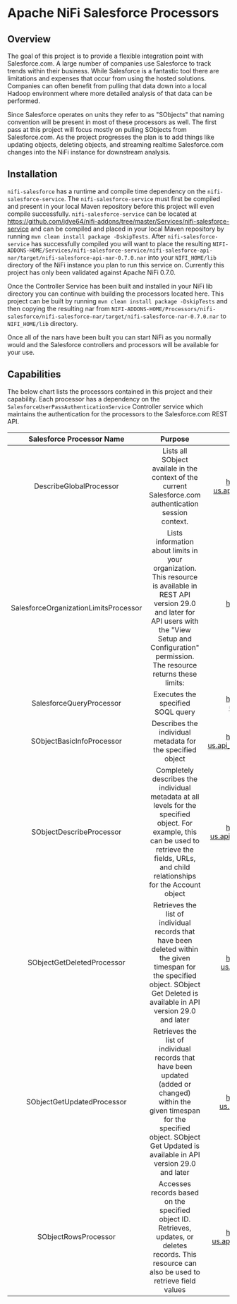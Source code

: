 # Apache NiFi Salesforce Processors

## Overview
The goal of this project is to provide a flexible integration point with Salesforce.com. A large number of companies use Salesforce to track trends within their business. While Salesforce is a fantastic tool there are limitations and expenses that occur from using the hosted solutions. Companies can often benefit from pulling that data down into a local Hadoop environment where more detailed analysis of that data can be performed. 

Since Salesforce operates on units they refer to as "SObjects" that naming convention will be present in most of these processors as well. The first pass at this project will focus mostly on pulling SObjects from Salesforce.com. As the project progresses the plan is to add things like updating objects, deleting objects, and streaming realtime Salesforce.com changes into the NiFi instance for downstream analysis.

## Installation
```nifi-salesforce``` has a runtime and compile time dependency on the ```nifi-salesforce-service```. The ```nifi-salesforce-service``` must first be compiled and present in your local Maven repository before this project will even compile successfully. ```nifi-salesforce-service``` can be located at https://github.com/jdye64/nifi-addons/tree/master/Services/nifi-salesforce-service and can be compiled and placed in your local Maven repository by running ```mvn clean install package -DskipTests```. After ```nifi-salesforce-service``` has successfully compiled you will want to place the resulting ```NIFI-ADDONS-HOME/Services/nifi-salesforce-service/nifi-salesforce-api-nar/target/nifi-salesforce-api-nar-0.7.0.nar``` into your ```NIFI_HOME/lib``` directory of the NiFi instance you plan to run this service on. Currently this project has only been validated against Apache NiFi 0.7.0.

Once the Controller Service has been built and installed in your NiFi lib directory you can continue with building the processors located here. This project can be built by running ```mvn clean install package -DskipTests``` and then copying the resulting nar from ```NIFI-ADDONS-HOME/Processors/nifi-salesforce/nifi-salesforce-nar/target/nifi-salesforce-nar-0.7.0.nar``` to ```NIFI_HOME/lib``` directory.

Once all of the nars have been built you can start NiFi as you normally would and the Salesforce controllers and processors will be available for your use.

## Capabilities
The below chart lists the processors contained in this project and their capability. Each processor has a dependency on the ```SalesforceUserPassAuthenticationService``` Controller service which maintains the authentication for the processors to the Salesforce.com REST API.

| Salesforce Processor Name | Purpose | Salesforce Documentation Link |
| :-------------: |:-------------:| :-------------:|
| DescribeGlobalProcessor | Lists all SObject availale in the context of the current Salesforce.com authentication session context. | https://developer.salesforce.com/docs/atlas.en-us.api_rest.meta/api_rest/resources_describeGlobal.htm
| SalesforceOrganizationLimitsProcessor | Lists information about limits in your organization. This resource is available in REST API version 29.0 and later for API users with the "View Setup and Configuration" permission. The resource returns these limits: | https://developer.salesforce.com/docs/atlas.en-us.api_rest.meta/api_rest/resources_limits.htm
| SalesforceQueryProcessor | Executes the specified SOQL query | https://developer.salesforce.com/docs/atlas.en-us.api_rest.meta/api_rest/resources_query.htm
| SObjectBasicInfoProcessor | Describes the individual metadata for the specified object | https://developer.salesforce.com/docs/atlas.en-us.api_rest.meta/api_rest/resources_sobject_basic_info.htm
| SObjectDescribeProcessor | Completely describes the individual metadata at all levels for the specified object. For example, this can be used to retrieve the fields, URLs, and child relationships for the Account object | https://developer.salesforce.com/docs/atlas.en-us.api_rest.meta/api_rest/resources_sobject_describe.htm
| SObjectGetDeletedProcessor | Retrieves the list of individual records that have been deleted within the given timespan for the specified object. SObject Get Deleted is available in API version 29.0 and later | https://developer.salesforce.com/docs/atlas.en-us.api_rest.meta/api_rest/resources_getdeleted.htm
| SObjectGetUpdatedProcessor | Retrieves the list of individual records that have been updated (added or changed) within the given timespan for the specified object. SObject Get Updated is available in API version 29.0 and later | https://developer.salesforce.com/docs/atlas.en-us.api_rest.meta/api_rest/resources_getupdated.htm
| SObjectRowsProcessor | Accesses records based on the specified object ID. Retrieves, updates, or deletes records. This resource can also be used to retrieve field values | https://developer.salesforce.com/docs/atlas.en-us.api_rest.meta/api_rest/resources_sobject_retrieve.htm